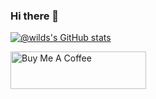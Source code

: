 ### Hi there 👋


<!--
[![@wilds's Holopin board](https://holopin.io/api/user/board?user=wilds)](https://holopin.io/@wilds)
-->
<!--
**wilds/wilds** is a ✨ _special_ ✨ repository because its `README.md` (this file) appears on your GitHub profile.

Here are some ideas to get you started:

- 🔭 I’m currently working on ...
- 🌱 I’m currently learning ...
- 👯 I’m looking to collaborate on ...
- 🤔 I’m looking for help with ...
- 💬 Ask me about ...
- 📫 How to reach me: ...
- 😄 Pronouns: ...
- ⚡ Fun fact: ...
-->

[![@wilds's GitHub stats](https://github-readme-stats.vercel.app/api?username=wilds&count_private=false&show_icons=true)](https://github.com/wilds)



<a href="https://www.buymeacoffee.com/wilds" target="_blank"><img src="https://cdn.buymeacoffee.com/buttons/v2/default-yellow.png" alt="Buy Me A Coffee" style="height: 60px !important;width: 217px !important;" ></a>
